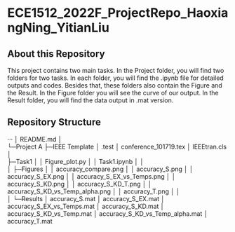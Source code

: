# ECE1512_2022F_ProjectRepo_HaoxiangNing_YitianLiu
## About this Repository
This project contains two main tasks. In the Project folder, you will find two folders for two tasks. In each folder, you will find the .ipynb file for detailed outputs and codes. Besides that, these folders also contain the Figure and the Result. In the Figure folder you will see the curve of our output. In the Result folder, you will find the data output in .mat version.
## Repository Structure
···
│  README.md
│  
└─Project A
    ├─IEEE Template
    │      .test
    │      conference_101719.tex
    │      IEEEtran.cls
    │      
    ├─Task1
    │  │  Figure_plot.py
    │  │  Task1.ipynb
    │  │  
    │  ├─Figures
    │  │      accuracy_compare.png
    │  │      accuracy_S.png
    │  │      accuracy_S_EX.png
    │  │      accuracy_S_EX_vs_Temps.png
    │  │      accuracy_S_KD.png
    │  │      accuracy_S_KD_T.png
    │  │      accuracy_S_KD_vs_Temp_alpha.png
    │  │      accuracy_T.png
    │  │      
    │  └─Results
    │          accuracy_S.mat
    │          accuracy_S_EX.mat
    │          accuracy_S_EX_vs_Temps.mat
    │          accuracy_S_KD.mat
    │          accuracy_S_KD_vs_Temp.mat
    │          accuracy_S_KD_vs_Temp_alpha.mat
    │          accuracy_T.mat

